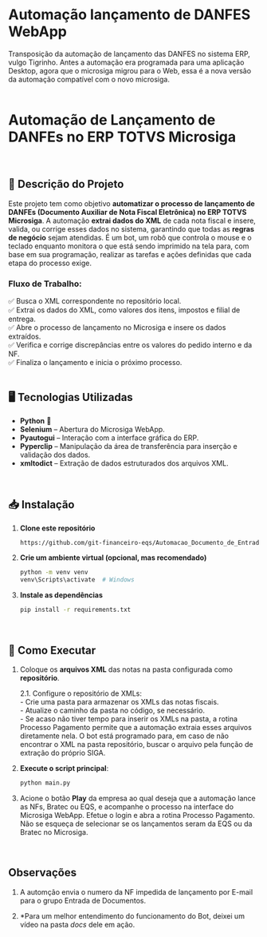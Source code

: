 # Automação lançamento de DANFES WebApp
Transposição da automação de lançamento das DANFES no sistema ERP, vulgo Tigrinho. Antes a automação era programada para uma aplicação Desktop, agora que o microsiga migrou para o Web, essa é a nova versão da automação compatível com o novo microsiga.
<br/>
<br/>
  
# **Automação de Lançamento de DANFEs no ERP TOTVS Microsiga**  
<br/>

## 📌 **Descrição do Projeto**  
Este projeto tem como objetivo **automatizar o processo de lançamento de DANFEs (Documento Auxiliar de Nota Fiscal Eletrônica) no ERP TOTVS Microsiga**. A automação **extrai dados do XML** de cada nota fiscal e insere, valida, ou corrige esses dados no sistema, garantindo que todas as **regras de negócio** sejam atendidas. É um bot, um robô que controla o mouse e o teclado enquanto monitora
o que está sendo imprimido na tela para, com base em sua programação, realizar as tarefas e ações definidas que cada etapa do processo exige.

### Fluxo de Trabalho:   
✅ Busca o XML correspondente no repositório local.  
✅ Extrai os dados do XML, como valores dos itens, impostos e filial de entrega.  
✅ Abre o processo de lançamento no Microsiga e insere os dados extraídos.  
✅ Verifica e corrige discrepâncias entre os valores do pedido interno e da NF.  
✅ Finaliza o lançamento e inicia o próximo processo.  
<br/>

## 🖥 **Tecnologias Utilizadas**  
- **Python** 🐍
- **Selenium** – Abertura do Microsiga WebApp.  
- **Pyautogui** – Interação com a interface gráfica do ERP.  
- **Pyperclip** – Manipulação da área de transferência para inserção e validação dos dados.  
- **xmltodict** – Extração de dados estruturados dos arquivos XML.  
<br/>

## 📥 **Instalação**  

1. **Clone este repositório**  
   ```sh
   https://github.com/git-financeiro-eqs/Automacao_Documento_de_Entrada_TotvsWebapp.git
   ```
   
2. **Crie um ambiente virtual (opcional, mas recomendado)**  
   ```sh
   python -m venv venv
   venv\Scripts\activate  # Windows
   ```
   
3. **Instale as dependências**  
   ```sh
   pip install -r requirements.txt
   ```
<br/>   

## 🚀 **Como Executar**  
  
1. Coloque os **arquivos XML** das notas na pasta configurada como **repositório**.
   
   2.1. Configure o repositório de XMLs:  
        - Crie uma pasta para armazenar os XMLs das notas fiscais.  
        - Atualize o caminho da pasta no código, se necessário.  
        - Se acaso não tiver tempo para inserir os XMLs na pasta, a rotina Processo Pagamento permite que a automação extraia
          esses arquivos diretamente nela. O bot está programado para, em caso de não encontrar o XML na pasta repositório,
          buscar o arquivo pela função de extração do próprio SIGA.
   
3. **Execute o script principal**:  
   ```sh
   python main.py
   ```
4. Acione o botão **Play** da empresa ao qual deseja que a automação lance as NFs, Bratec ou EQS, e acompanhe o processo na interface do Microsiga WebApp. Efetue o login e abra a rotina Processo Pagamento. Não se esqueça de selecionar se os lançamentos seram da EQS ou da Bratec no Microsiga.
<br/>

## **Observações**  
   
1. A automção envia o numero da NF impedida de lançamento por E-mail para o grupo Entrada de Documentos.

2. *Para um melhor entendimento do funcionamento do Bot, deixei um vídeo na pasta *docs* dele em ação.
